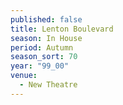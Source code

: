 ```yaml
---
published: false
title: Lenton Boulevard
season: In House
period: Autumn
season_sort: 70
year: "99_00"
venue:
  - New Theatre
---
```



